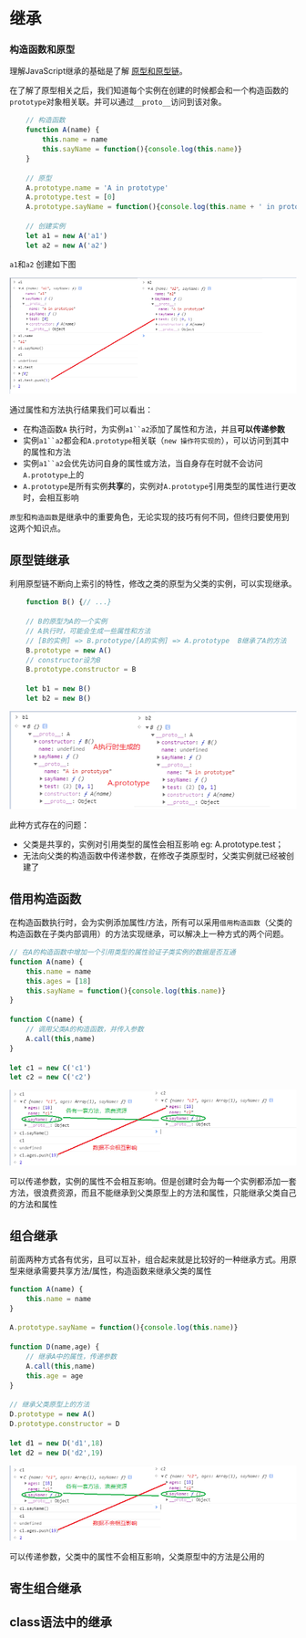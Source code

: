 # 继承

### 构造函数和原型

理解JavaScript继承的基础是了解 [原型和原型链](/jsnotes/js-prototype-and-chain.md)。

在了解了原型相关之后，我们知道每个实例在创建的时候都会和一个构造函数的`prototype`对象相关联。并可以通过`__proto__`访问到该对象。

```js
    // 构造函数
    function A(name) {
        this.name = name
        this.sayName = function(){console.log(this.name)}
    }

    // 原型
    A.prototype.name = 'A in prototype'
    A.prototype.test = [0]
    A.prototype.sayName = function(){console.log(this.name + ' in prototype')}

    // 创建实例
    let a1 = new A('a1')
    let a2 = new A('a2')
```
`a1`和`a2` 创建如下图
<div class="img-center">
    <img src="./img/inherit-01.png">
</div>

通过属性和方法执行结果我们可以看出：

+ 在构造函数`A` 执行时，为实例`a1``a2`添加了属性和方法，并且**可以传递参数**
+ 实例`a1``a2`都会和`A.prototype`相关联（`new 操作符实现的`），可以访问到其中的属性和方法
+ 实例`a1``a2`会优先访问自身的属性或方法，当自身存在时就不会访问`A.prototype`上的
+ `A.prototype`是所有实例**共享**的，实例对`A.prototype`引用类型的属性进行更改时，会相互影响

`原型`和`构造函数`是继承中的重要角色，无论实现的技巧有何不同，但终归要使用到这两个知识点。

## 原型链继承

利用原型链不断向上索引的特性，修改之类的原型为父类的实例，可以实现继承。

```js
    function B() {// ...}

    // B的原型为A的一个实例
    // A执行时，可能会生成一些属性和方法
    // [B的实例] => B.prototype/[A的实例] => A.prototype  B继承了A的方法
    B.prototype = new A()
    // constructor设为B
    B.prototype.constructor = B

    let b1 = new B()
    let b2 = new B()
```

<div class="img-center">
    <img src="./img/inherit-02.png">
</div>

此种方式存在的问题：
+ 父类是共享的，实例对引用类型的属性会相互影响 eg: A.prototype.test；
+ 无法向父类的构造函数中传递参数，在修改子类原型时，父类实例就已经被创建了

## 借用构造函数

在构造函数执行时，会为实例添加属性/方法，所有可以采用`借用构造函数`（父类的构造函数在子类内部调用）的方法实现继承，可以解决上一种方式的两个问题。

```js
// 在A的构造函数中增加一个引用类型的属性验证子类实例的数据是否互通
function A(name) {
    this.name = name
    this.ages = [18]
    this.sayName = function(){console.log(this.name)}
}

function C(name) {
    // 调用父类A的构造函数，并传入参数
    A.call(this,name)
}

let c1 = new C('c1')
let c2 = new C('c2')
```

<div class="img-center">
    <img src="./img/inherit-03.png">
</div>

可以传递参数，实例的属性不会相互影响。但是创建时会为每一个实例都添加一套方法，很浪费资源，而且不能继承到父类原型上的方法和属性，只能继承父类自己的方法和属性

## 组合继承

前面两种方式各有优劣，且可以互补，组合起来就是比较好的一种继承方式。用原型来继承需要共享方法/属性，构造函数来继承父类的属性

```js
function A(name) {
    this.name = name
}

A.prototype.sayName = function(){console.log(this.name)}

function D(name,age) {
    // 继承A中的属性，传递参数
    A.call(this,name)
    this.age = age
}

// 继承父类原型上的方法
D.prototype = new A()
D.prototype.constructor = D

let d1 = new D('d1',18)
let d2 = new D('d2',19)
```

<div class="img-center">
    <img src="./img/inherit-03.png">
</div>

可以传递参数，父类中的属性不会相互影响，父类原型中的方法是公用的

## 寄生组合继承

## class语法中的继承